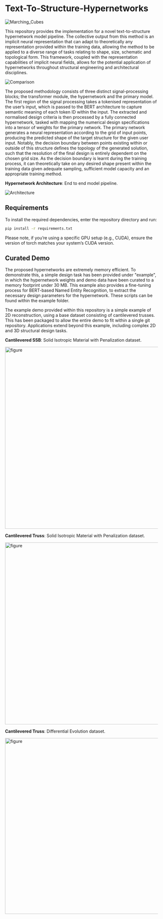 # Text-To-Structure-Hypernetworks
![Marching_Cubes](https://github.com/user-attachments/assets/6282bb63-e12f-46d1-ade5-aa74c9443d87)

This repository provides the implementation for a novel text-to-structure hypernetwork model pipeline. The collective output from this method is an implicit neural representation that can adapt to theoretically any representation provided within the training data, allowing the method to be applied to a diverse range of tasks relating to shape, size, schematic and topological form. This framework, coupled with the representation capabilities of implicit neural fields, allows for the potential application of hypernetworks throughout structural engineering and architectural disciplines. 

![Comparison](https://github.com/user-attachments/assets/5cfb4842-442b-424b-bc80-d5d28eca5b41)

The proposed methodology consists of three distinct signal-processing blocks; the transformer module, the hypernetwork and the primary model. The first region of the signal processing takes a tokenised representation of the user’s input, which is passed to the BERT architecture to capture semantic meaning of each token ID within the input. The extracted and normalised design criteria is then processed by a fully connected hypernetwork, tasked with mapping the numerical design specifications into a tensor of weights for the primary network. The primary network generates a neural representation according to the grid of input points, producing the predicted shape of the target structure for the given user input. Notably, the decision boundary between points existing within or outside of this structure defines the topology of the generated solution, such that the resolution of the final design is entirely dependent on the chosen grid size. As the decision boundary is learnt during the training process, it can theoretically take on any desired shape present within the training data given adequate sampling, sufficient model capacity and an appropriate training method. 

**Hypernetwork Architecture**: End to end model pipeline.

![Architecture](https://github.com/user-attachments/assets/a22be8cc-0cbb-403f-94a3-8c8f732ddae3)

## Requirements
To install the required dependencies, enter the repository directory and run:

```bash
pip install -r requirements.txt

```
Please note, if you’re using a specific GPU setup (e.g., CUDA), ensure the version of torch matches your system’s CUDA version.

## Curated Demo

The proposed hypernetworks are extremely memory efficient. To demonstrate this, a simple design task has been provided under "example", in which the hypernetwork weights and demo data have been curated to a memory footprint under 30 MB. 
This example also provides a fine-tuning process for BERT-based Named Entity Recognition, to extract the necessary design parameters for the hypernetwork. These scripts can be found within the example folder.

The example demo provided within this repository is a simple example of 2D reconstruction, using a base dataset consisting of cantilevered trusses. This has been packaged to allow the entire demo to fit within a single git repository. Applications extend beyond this example, including complex 2D and 3D structural design tasks.


**Cantilevered SSB**: Solid Isotropic Material with Penalization dataset.

<img src="https://github.com/user-attachments/assets/03547ebb-ba23-4675-a228-b870f0c222f4" alt="figure" width="600">

**Cantilevered Truss**: Solid Isotropic Material with Penalization dataset.

<img src="https://github.com/user-attachments/assets/70fdc09b-22d5-438f-a0ba-0132341ced2d" alt="figure" width="600">

**Cantilevered Truss**: Differential Evolution dataset.

<img src="https://github.com/user-attachments/assets/1ec99297-7ffa-445f-9f42-9b6f08941b0f" alt="figure" width="580">

